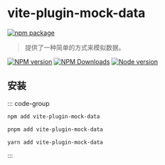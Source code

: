 # vite-plugin-mock-data

[![npm package](https://nodei.co/npm/vite-plugin-mock-data.png?downloads=true&downloadRank=true&stars=true)](https://www.npmjs.com/package/vite-plugin-mock-data)

> 提供了一种简单的方式来模拟数据。

[![NPM version](https://img.shields.io/npm/v/vite-plugin-mock-data.svg?style=flat)](https://npmjs.org/package/vite-plugin-mock-data)
[![NPM Downloads](https://img.shields.io/npm/dm/vite-plugin-mock-data.svg?style=flat)](https://npmjs.org/package/vite-plugin-mock-data)
[![Node version](https://img.shields.io/node/v/vite-plugin-mock-data.svg?style=flat)](https://npmjs.org/package/vite-plugin-mock-data)

## 安装

::: code-group

```bash [npm]
npm add vite-plugin-mock-data
```
```bash [pnpm]
pnpm add vite-plugin-mock-data
```
```bash [yarn]
yarn add vite-plugin-mock-data
```

:::
